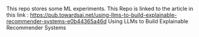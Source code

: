 This repo stores some ML experiments.
This Repo is linked to the article in this link : https://pub.towardsai.net/using-llms-to-build-explainable-recommender-systems-e0b44365a46d
Using LLMs to Build Explainable Recommender Systems
